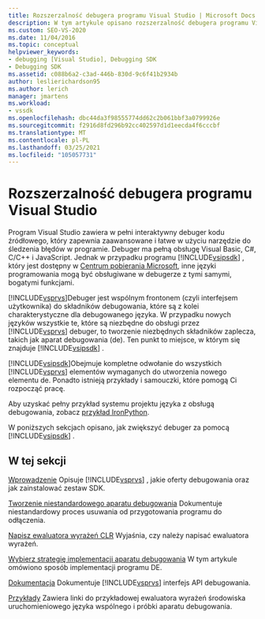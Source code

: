 ```yaml
---
title: Rozszerzalność debugera programu Visual Studio | Microsoft Docs
description: W tym artykule opisano rozszerzalność debugera programu Visual Studio i przedstawiono linki do artykułów na temat debugowania programu Visual Studio.
ms.custom: SEO-VS-2020
ms.date: 11/04/2016
ms.topic: conceptual
helpviewer_keywords:
- debugging [Visual Studio], Debugging SDK
- Debugging SDK
ms.assetid: c088b6a2-c3ad-446b-830d-9c6f41b2934b
author: leslierichardson95
ms.author: lerich
manager: jmartens
ms.workload:
- vssdk
ms.openlocfilehash: dbc44da3f98555774dd62c2b061bbf3a0799926e
ms.sourcegitcommit: f2916d8fd296b92cc402597d1d1eecda4f6cccbf
ms.translationtype: MT
ms.contentlocale: pl-PL
ms.lasthandoff: 03/25/2021
ms.locfileid: "105057731"
---
```

# <a name="visual-studio-debugger-extensibility"></a>Rozszerzalność debugera programu Visual Studio
Program Visual Studio zawiera w pełni interaktywny debuger kodu źródłowego, który zapewnia zaawansowane i łatwe w użyciu narzędzie do śledzenia błędów w programie. Debuger ma pełną obsługę Visual Basic, C#, C/C++ i JavaScript. Jednak w przypadku programu [!INCLUDE[vsipsdk](../../extensibility/includes/vsipsdk_md.md)] , który jest dostępny w [Centrum pobierania Microsoft](https://www.microsoft.com/download/details.aspx?id=21835), inne języki programowania mogą być obsługiwane w debugerze z tymi samymi, bogatymi funkcjami.

 [!INCLUDE[vsprvs](../../code-quality/includes/vsprvs_md.md)]Debuger jest wspólnym frontonem (czyli interfejsem użytkownika) do składników debugowania, które są z kolei charakterystyczne dla debugowanego języka. W przypadku nowych języków wszystkie te, które są niezbędne do obsługi przez [!INCLUDE[vsprvs](../../code-quality/includes/vsprvs_md.md)] debuger, to tworzenie niezbędnych składników zaplecza, takich jak aparat debugowania (de). Ten punkt to miejsce, w którym się znajduje [!INCLUDE[vsipsdk](../../extensibility/includes/vsipsdk_md.md)] .

 [!INCLUDE[vsipsdk](../../extensibility/includes/vsipsdk_md.md)]Obejmuje kompletne odwołanie do wszystkich [!INCLUDE[vsprvs](../../code-quality/includes/vsprvs_md.md)] elementów wymaganych do utworzenia nowego elementu de. Ponadto istnieją przykłady i samouczki, które pomogą Ci rozpocząć pracę.

 Aby uzyskać pełny przykład systemu projektu języka z obsługą debugowania, zobacz [przykład IronPython](https://www.microsoft.com/download/details.aspx?id=55984).

 W poniższych sekcjach opisano, jak zwiększyć debuger za pomocą [!INCLUDE[vsipsdk](../../extensibility/includes/vsipsdk_md.md)] .

## <a name="in-this-section"></a>W tej sekcji
 [Wprowadzenie](../../extensibility/debugger/getting-started-with-debugger-extensibility.md) Opisuje [!INCLUDE[vsprvs](../../code-quality/includes/vsprvs_md.md)] , jakie oferty debugowania oraz jak zainstalować zestaw SDK.

 [Tworzenie niestandardowego aparatu debugowania](../../extensibility/debugger/creating-a-custom-debug-engine.md) Dokumentuje niestandardowy proces usuwania od przygotowania programu do odłączenia.

 [Napisz ewaluatora wyrażeń CLR](../../extensibility/debugger/writing-a-common-language-runtime-expression-evaluator.md) Wyjaśnia, czy należy napisać ewaluatora wyrażeń.

 [Wybierz strategię implementacji aparatu debugowania](../../extensibility/debugger/choosing-a-debug-engine-implementation-strategy.md) W tym artykule omówiono sposób implementacji programu DE.

 [Dokumentacja](../../extensibility/debugger/reference/reference-visual-studio-debugging-apis.md) Dokumentuje [!INCLUDE[vsprvs](../../code-quality/includes/vsprvs_md.md)] interfejs API debugowania.

 [Przykłady](../../extensibility/debugger/visual-studio-debugging-samples.md) Zawiera linki do przykładowej ewaluatora wyrażeń środowiska uruchomieniowego języka wspólnego i próbki aparatu debugowania.
